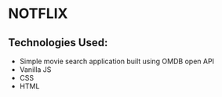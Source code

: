 # NOTFLIX

## Technologies Used: 
* Simple movie search application built using OMDB open API
* Vanilla JS
* CSS
* HTML
